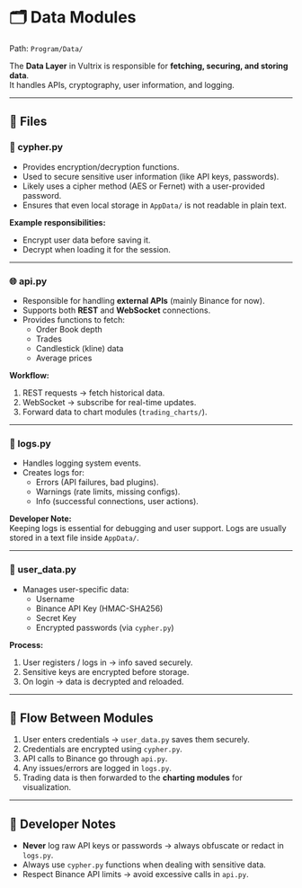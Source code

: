 # 🗂️ Data Modules

Path: `Program/Data/`

The **Data Layer** in Vultrix is responsible for **fetching, securing, and storing data**.  
It handles APIs, cryptography, user information, and logging.

---

## 📂 Files

### 🔐 cypher.py
- Provides encryption/decryption functions.  
- Used to secure sensitive user information (like API keys, passwords).  
- Likely uses a cipher method (AES or Fernet) with a user-provided password.  
- Ensures that even local storage in `AppData/` is not readable in plain text.

**Example responsibilities:**
- Encrypt user data before saving it.  
- Decrypt when loading it for the session.  

---

### 🌐 api.py
- Responsible for handling **external APIs** (mainly Binance for now).  
- Supports both **REST** and **WebSocket** connections.  
- Provides functions to fetch:
  - Order Book depth  
  - Trades  
  - Candlestick (kline) data  
  - Average prices  

**Workflow:**
1. REST requests → fetch historical data.  
2. WebSocket → subscribe for real-time updates.  
3. Forward data to chart modules (`trading_charts/`).  

---

### 📝 logs.py
- Handles logging system events.  
- Creates logs for:
  - Errors (API failures, bad plugins).  
  - Warnings (rate limits, missing configs).  
  - Info (successful connections, user actions).  

**Developer Note:**  
Keeping logs is essential for debugging and user support. Logs are usually stored in a text file inside `AppData/`.

---

### 👤 user_data.py
- Manages user-specific data:
  - Username  
  - Binance API Key (HMAC-SHA256)  
  - Secret Key  
  - Encrypted passwords (via `cypher.py`)  

**Process:**
1. User registers / logs in → info saved securely.  
2. Sensitive keys are encrypted before storage.  
3. On login → data is decrypted and reloaded.  

---

## 🧭 Flow Between Modules
1. User enters credentials → `user_data.py` saves them securely.  
2. Credentials are encrypted using `cypher.py`.  
3. API calls to Binance go through `api.py`.  
4. Any issues/errors are logged in `logs.py`.  
5. Trading data is then forwarded to the **charting modules** for visualization.  

---

## 📝 Developer Notes
- **Never** log raw API keys or passwords → always obfuscate or redact in `logs.py`.  
- Always use `cypher.py` functions when dealing with sensitive data.  
- Respect Binance API limits → avoid excessive calls in `api.py`.  
